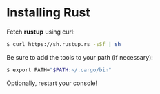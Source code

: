 # Installing Rust

Fetch __rustup__ using curl:

```sh
$ curl https://sh.rustup.rs -sSf | sh
```

Be sure to add the tools to your path (if necessary):

```sh
$ export PATH="$PATH:~/.cargo/bin"
```

Optionally, restart your console!
